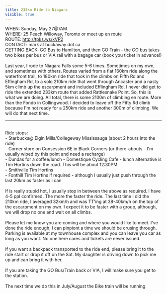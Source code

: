 ---title: 233km Ride to Niagaravisible: true---<div>
  WHEN: Sunday, May 27@7AM<br />WHERE: 25 Peach Willoway, Toronto or meet up en route<br />ROUTE: <a href="http://tpks.ws/xVP2">http://tpks.ws/xVP2</a>&nbsp;<br />CONTACT: mark at buckaway dot ca<br />GETTING BACK: GO Bus to Hamilton, and then GO Train - the GO bus takes two bikes per bus or VIA rail with a bagage car (book you ticket in advance!)<br /><br />Last year, I rode to Niagara Falls some 5-6 times. Sometimes on my own, and sometimes with others. Routes varied from a flat 160km ride along the waterfront trail, to 180km ride that took in the climbs on Fifth Rd and Effingham Rd, to a solo 210km ride that went through Ancaster and a nasty 5km climb up the escarpment and included Efflingham Rd. I never did get to ride the extended 233km route that added Rattlesnake Point. So, this is what we are doing. All total, there is some 2100m of climbing en route. More than the Fondo in Collingwood. I decided to leave off the Fifty Rd climb because I'm not ready for a 250km ride and another 300m of climbing. We will do that next time.<br />
  
  <hr id="system-readmore" />
  
  <br />Ride stops:<br />- Starbucks@ Elgin Mills/Collegeway Mississauga (about 2 hours into the ride)<br />- Corner store on Consession 6E in Black Corners (or there-abouts - I'm usually wiped by this point and need a recharge)<br />- Dundas for a coffee/lunch - Domestique Cycling Cafe - lunch alternative is Tim Hortins down the road. This will be about 12:30PM<br />- Smithville Tim Hortins<br />- Fonthill Tim Hortins if required - although I usually just push through the last 20km as faster as I can<br /><br />If is really stupid hot, I usually stop in between the above as required. I have 4-5 ppl confirmed. The more the faster the ride. The last time I did the 210km ride, I averaged 32km/h and was TT'ing at 38-40km/h on the top of the escarpment on my own. I expect it to be faster with a group, although, we will drop no one and wait on all climbs.<br /><br />Please let me know you are coming and where you would like to meet. I've done the ride enough, I can pinpiont a time we should be crusing through. Parking is available at my townhouse complex and you can leave you car as long as you want. No one here cares and tickets are never issued.<br /><br />If you want a backpack transported to the ride end, please bring it to the ride start or drop it off on the Sat. My daughter is driving down to pick me up and can bring it with her.<br /><br />If you are taking the GO Bus/Train back or VIA, I will make sure you get to the station.<br /><br />The next time we do this in July/August the Bike train will be running.<br /><br />&nbsp;
</div>